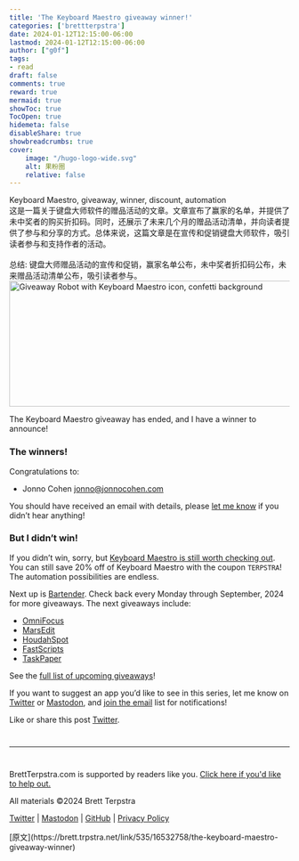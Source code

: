 ```yaml
---
title: 'The Keyboard Maestro giveaway winner!'
categories: ['brettterpstra']
date: 2024-01-12T12:15:00-06:00
lastmod: 2024-01-12T12:15:00-06:00
author: ["g0f"]
tags:
- read
draft: false 
comments: true
reward: true 
mermaid: true 
showToc: true 
TocOpen: true 
hidemeta: false 
disableShare: true 
showbreadcrumbs: true 
cover:
    image: "/hugo-logo-wide.svg"
    alt: 果粉圈
    relative: false
---
```


<div>

<div> Keyboard Maestro, giveaway, winner, discount, automation
<br/>
这是一篇关于键盘大师软件的赠品活动的文章。文章宣布了赢家的名单，并提供了未中奖者的购买折扣码。同时，还展示了未来几个月的赠品活动清单，并向读者提供了参与和分享的方式。总体来说，这篇文章是在宣传和促销键盘大师软件，吸引读者参与和支持作者的活动。
<br/><br/>总结: 键盘大师赠品活动的宣传和促销，赢家名单公布，未中奖者折扣码公布，未来赠品活动清单公布，吸引读者参与。 <div>
<noscript class="loading-lazy">
<source media="(max-width: 640px)"/>
<source type="image/webp"/>
<source/>
<img alt="Giveaway Robot with Keyboard Maestro icon, confetti background" class="aligncenter" height="226" src="https://cdn3.brettterpstra.com/uploads/2023/09/keyboardmaestro2024-winners-rb.jpg" title="Giveaway Robot with Keyboard Maestro icon, confetti background" width="800"/>
</noscript>
<p>The Keyboard Maestro giveaway has ended, and I have a winner to announce!</p>
<h3 id="the-winners">The winners!</h3>
<p>Congratulations to:</p>
<ul>
<li>Jonno Cohen <a href="https://brettterpstra.commailto:jonno@jonnocohen.com">jonno@jonnocohen.com</a></li>
</ul>
<p>You should have received an email with details, please <a href="https://brettterpstra.com/contact/">let me know</a> if you didn’t hear anything!</p>
<h3 id="but-i-didnt-win">But I didn’t win!</h3>
<p>If you didn’t win, sorry, but <a href="https://www.keyboardmaestro.com/main/">Keyboard Maestro is still worth checking out</a>. You can still save 20% off of Keyboard Maestro with the coupon <code class="language-plaintext highlighter-rouge">TERPSTRA</code>! The automation possibilities are endless.</p>
<p>Next up is <a href="https://www.macbartender.com/">Bartender</a>. Check back every Monday through September, 2024 for more giveaways.
The next giveaways include:</p>
<ul>
<li><a href="https://www.omnigroup.com/omnifocus/">OmniFocus</a></li>
<li><a href="https://redsweater.com/marsedit/">MarsEdit</a></li>
<li><a href="https://www.houdah.com/houdahSpot/">HoudahSpot</a></li>
<li><a href="https://redsweater.com/fastscripts/">FastScripts</a></li>
<li><a href="https://www.taskpaper.com/">TaskPaper</a></li>
</ul>
<p>See the <a href="https://brettterpstra.com/giveaways/upcoming/">full list of upcoming giveaways</a>!</p>
<p>If you want to suggest an app you’d like to see in this series, let me know on <a href="https://twitter.com/ttscoff">Twitter</a> or <a href="https://nojack.easydns.ca/@ttscoff/">Mastodon</a>, and <a href="https://brettterpstra.com/subscribe/">join the email</a> list for notifications!</p>
<p>Like or share this post <a class="twitter" href="https://twitter.com/intent/tweet?original_referer=https%3A%2F%2Fbrettterpstra.com%2F2024%2F01%2F12%2Fthe-keyboard-maestro-giveaway-winner%2F&amp;text=The+Keyboard+Maestro+giveaway+winner%21&amp;url=https%3A%2F%2Fbrettterpstra.com%2F2024%2F01%2F12%2Fthe-keyboard-maestro-giveaway-winner%2F&amp;via=ttscoff" rel="nofollow" target="_blank" title="Tweet this post">Twitter</a>.</p>
<hr style="margin: 40px 0;"/>
<p>BrettTerpstra.com is supported by readers like you. <a href="https://brettterpstra.com/support/">Click here if you'd like to help out.</a></p>
<p class="copyright">All materials ©2024 Brett Terpstra</p>
<p><a href="https://twitter.com/ttscoff" rel="me">Twitter</a> | <a href="https://nojack.easydns.ca/@ttscoff" rel="me">Mastodon</a> | <a href="https://github.com/ttscoff">GitHub</a> | <a href="https://brettterpstra.com/legal/privacy.html">Privacy Policy</a></p><img height="1" src="https://brett.trpstra.net/link/535/16532758.gif" width="1"/>
</div></div>
</div>

<div>
[原文](https://brett.trpstra.net/link/535/16532758/the-keyboard-maestro-giveaway-winner)
</div>

